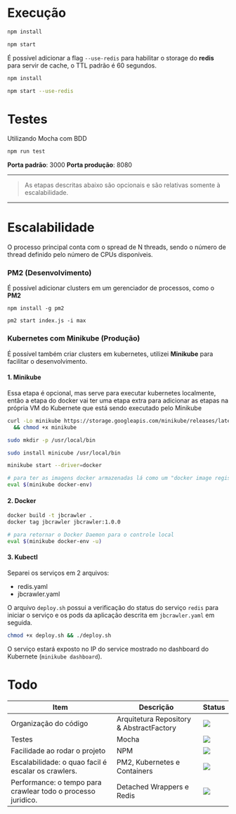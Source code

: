 # Execução 

``` sh
npm install

npm start
```

É possível adicionar a flag `--use-redis` para habilitar o storage do **redis** para servir de cache, o TTL padrão é 60 segundos.

```sh
npm install

npm start --use-redis
```


# Testes

Utilizando Mocha com BDD

```sh
npm run test
```

**Porta padrão**: 3000
**Porta produção**: 8080 


---
> As etapas descritas abaixo são opcionais e são relativas somente à escalabilidade.
---

# Escalabilidade

O processo principal conta com o spread de N threads, sendo o número de thread definido pelo número de CPUs disponíveis.


### PM2 (Desenvolvimento)
É possível adicionar clusters em um gerenciador de processos, como o **PM2** 

```
npm install -g pm2

pm2 start index.js -i max
```

### Kubernetes com Minikube (Produção)

É possível também criar clusters em kubernetes, utilizei **Minikube** para facilitar o desenvolvimento.


#### 1. Minikube

Essa etapa é opcional, mas serve para executar kubernetes localmente, então a etapa do docker vai ter uma etapa extra para adicionar as etapas na própria VM do Kubernete que está sendo executado pelo Minikube

```sh
curl -Lo minikube https://storage.googleapis.com/minikube/releases/latest/minikube-linux-amd64 \
  && chmod +x minikube

sudo mkdir -p /usr/local/bin

sudo install minicube /usr/local/bin

minikube start --driver=docker

# para ter as imagens docker armazenadas lá como um "docker image registry" de testes. Isso demultiplexa o Docker Daemon para o que está em execução dentro da VM do Kubernetes
eval $(minikube docker-env)

```

#### 2. Docker

```sh
docker build -t jbcrawler .
docker tag jbcrawler jbcrawler:1.0.0

# para retornar o Docker Daemon para o controle local
eval $(minikube docker-env -u)
```

#### 3. Kubectl
Separei os serviços em 2 arquivos: 

 - redis.yaml
 - jbcrawler.yaml
 
 O arquivo `deploy.sh` possui a verificação do status do serviço `redis` para iniciar o serviço  e os pods da aplicação descrita em `jbcrawler.yaml` em seguida.
 
```sh
chmod +x deploy.sh && ./deploy.sh
```

O serviço estará exposto no IP do service mostrado no dashboard do Kubernete (`minikube dashboard`).


# Todo
| Item | Descrição | Status|
| --- | --- | --- |
| Organização do código | Arquitetura Repository & AbstractFactory| ![](https://progress-bar.dev/100) |
| Testes | Mocha | ![](https://progress-bar.dev/80) | 
| Facilidade ao rodar o projeto | NPM | ![](https://progress-bar.dev/100) | 
|Escalabilidade: o quao facil é escalar os crawlers. | PM2, Kubernetes e Containers | ![](https://progress-bar.dev/100) |
| Performance: o tempo para crawlear todo o processo juridico. | Detached Wrappers e Redis | ![](https://progress-bar.dev/100)| 
